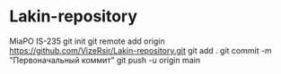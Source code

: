 # Lakin-repository
MiaPO IS-235
git init
git remote add origin https://github.com/VizeRsir/Lakin-repository.git
git add .
git commit -m "Первоначальный коммит"
git push -u origin main
